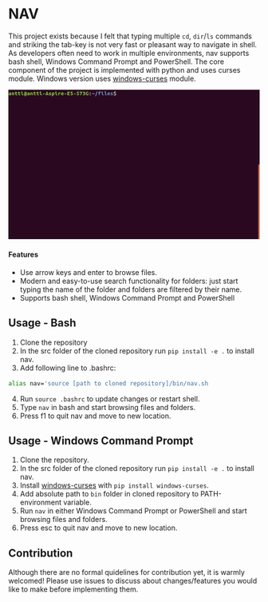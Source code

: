 

# NAV

This project exists because I felt that typing multiple `cd`, `dir`/`ls` commands and striking the tab-key is not very fast or pleasant way to navigate in shell. As developers often need to work in multiple environments, nav supports bash shell, Windows Command Prompt and PowerShell. The core component of the project is implemented with python and uses curses module. Windows version uses [windows-curses](https://github.com/zephyrproject-rtos/windows-curses) module.

![gif](doc/nav2.gif)

#### Features
- Use arrow keys and enter to browse files.
- Modern and easy-to-use search functionality for folders: just start typing the name of the folder and folders are filtered by their name.
- Supports bash shell, Windows Command Prompt and PowerShell

## Usage - Bash
1. Clone the repository
2. In the src folder of the cloned repository run `pip install -e .` to install nav.
3. Add following line to .bashrc:
```bash
alias nav='source [path to cloned repository]/bin/nav.sh
```
4. Run `source .bashrc` to update changes or restart shell.
5. Type `nav` in bash and start browsing files and folders.
6. Press f1 to quit nav and move to new location.

## Usage - Windows Command Prompt

1. Clone the repository.
2. In the src folder of the cloned repository run `pip install -e .` to install nav.
3. Install [windows-curses](https://github.com/zephyrproject-rtos/windows-curses) with `pip install windows-curses`.
4. Add absolute path to `bin` folder in cloned repository to PATH-environment variable.
5. Run `nav` in either Windows Command Prompt or PowerShell and start browsing files and folders.
6. Press esc to quit nav and move to new location.

## Contribution

Although there are no formal quidelines for contribution yet, it is warmly welcomed! Please use issues to discuss about changes/features you would like to make before implementing them.
